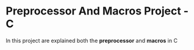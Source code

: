 # Preprocessor And Macros Project - C

In this project are explained both the **preprocessor** and **macros** in C